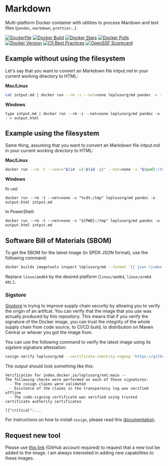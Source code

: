 # Markdown

Multi-platform Docker container with utilities to process Mardown and text files (`pandoc`, `markdown`, `prettier`...).

[![Dockerfile](https://img.shields.io/badge/GitHub-Dockerfile-blue)](md/Dockerfile)
[![Docker Build](https://github.com/leplusorg/docker-md/workflows/Docker/badge.svg)](https://github.com/leplusorg/docker-md/actions?query=workflow:"Docker")
[![Docker Stars](https://img.shields.io/docker/stars/leplusorg/md)](https://hub.docker.com/r/leplusorg/md)
[![Docker Pulls](https://img.shields.io/docker/pulls/leplusorg/md)](https://hub.docker.com/r/leplusorg/md)
[![Docker Version](https://img.shields.io/docker/v/leplusorg/md?sort=semver)](https://hub.docker.com/r/leplusorg/md)
[![CII Best Practices](https://bestpractices.coreinfrastructure.org/projects/10081/badge)](https://bestpractices.coreinfrastructure.org/projects/10081)
[![OpenSSF Scorecard](https://api.securityscorecards.dev/projects/github.com/leplusorg/docker-md/badge)](https://securityscorecards.dev/viewer/?uri=github.com/leplusorg/docker-md)

## Example without using the filesystem

Let's say that you want to convert an Markdown file intput.md in your current working directory to HTML:

**Mac/Linux**

```bash
cat intput.md | docker run --rm -i --net=none leplusorg/md pandoc -o - > output.html
```

**Windows**

```batch
type intput.md | docker run --rm -i --net=none leplusorg/md pandoc -o - > output.html
```

## Example using the filesystem

Same thing, assuming that you want to convert an Markdown file intput.md in your current working directory to HTML:

**Mac/Linux**

```bash
docker run --rm -t --user="$(id -u):$(id -g)" --net=none -v "$(pwd):/tmp" leplusorg/md pandoc -o output.html intput.md
```

**Windows**

In `cmd`:

```batch
docker run --rm -t --net=none -v "%cd%:/tmp" leplusorg/md pandoc -o output.html intput.md
```

In PowerShell:

```pwsh
docker run --rm -t --net=none -v "${PWD}:/tmp" leplusorg/md pandoc -o output.html intput.md
```

## Software Bill of Materials (SBOM)

To get the SBOM for the latest image (in SPDX JSON format), use the
following command:

```bash
docker buildx imagetools inspect leplusorg/md --format '{{ json (index .SBOM "linux/amd64").SPDX }}'
```

Replace `linux/amd64` by the desired platform (`linux/amd64`, `linux/arm64` etc.).

### Sigstore

[Sigstore](https://docs.sigstore.dev) is trying to improve supply
chain security by allowing you to verify the origin of an
artifcat. You can verify that the image that you use was actually
produced by this repository. This means that if you verify the
signature of the Docker image, you can trust the integrity of the
whole supply chain from code source, to CI/CD build, to distribution
on Maven Central or whever you got the image from.

You can use the following command to verify the latest image using its
sigstore signature attestation:

```bash
cosign verify leplusorg/md --certificate-identity-regexp 'https://github\.com/leplusorg/docker-md/\.github/workflows/.+' --certificate-oidc-issuer 'https://token.actions.githubusercontent.com'
```

The output should look something like this:

```text
Verification for index.docker.io/leplusorg/xml:main --
The following checks were performed on each of these signatures:
  - The cosign claims were validated
  - Existence of the claims in the transparency log was verified offline
  - The code-signing certificate was verified using trusted certificate authority certificates

[{"critical":...
```

For instructions on how to install `cosign`, please read this [documentation](https://docs.sigstore.dev/cosign/system_config/installation/).

## Request new tool

Please use [this link](https://github.com/leplusorg/docker-md/issues/new?assignees=thomasleplus&labels=enhancement&template=feature_request.md&title=%5BFEAT%5D) (GitHub account required) to request that a new tool be added to the image. I am always interested in adding new capabilities to these images.
